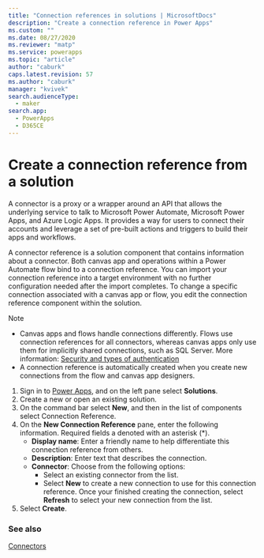 ```yaml
---
title: "Connection references in solutions | MicrosoftDocs"
description: "Create a connection reference in Power Apps"
ms.custom: ""
ms.date: 08/27/2020
ms.reviewer: "matp"
ms.service: powerapps
ms.topic: "article"
author: "caburk"
caps.latest.revision: 57
ms.author: "caburk"
manager: "kvivek"
search.audienceType: 
  - maker
search.app: 
  - PowerApps
  - D365CE
---
```

# Create a connection reference from a solution

A connector is a proxy or a wrapper around an API that allows the underlying service to talk to Microsoft Power Automate, Microsoft Power Apps, and Azure Logic Apps. It provides a way for users to connect their accounts and leverage a set of pre-built actions and triggers to build their apps and workflows.

A connector reference is a solution component that contains information about a connector. Both canvas app and operations within a Power Automate flow bind to a connection reference. You can import your connection reference into a target environment with no further configuration needed after the import completes. To change a specific connection associated with a canvas app or flow, you edit the connection reference component within the solution.

> [!NOTE]
>
> - Canvas apps and flows handle connections differently. Flows use connection references for all connectors, whereas canvas apps only use them for implicitly shared connections, such as SQL Server. More information: [Security and types of authentication](../canvas-apps/connections-list#security-and-types-of-authentication)
> - A connection reference is automatically created when you create new connections from the flow and canvas app designers.

1. Sign in to [Power Apps](https://make.powerapps.com/?utm_source=padocs&utm_medium=linkinadoc&utm_campaign=referralsfromdoc), and on the left pane select **Solutions**. 
2. Create a new or open an existing solution.
3. On the command bar select **New**, and then in the list of components select Connection Reference. 
4. On the **New Connection Reference** pane, enter the following information. Required fields a denoted with an asterisk (*).
   - **Display name**: Enter a friendly name to help differentiate this connection reference from others.
   - **Description**: Enter text that describes the connection.
   - **Connector**: Choose from the following options:
       - Select an existing connector from the list.
       - Select **New** to create a new connection to use for this connection reference. Once your finished creating the connection, select **Refresh** to select your new connection from the list.  
5. Select **Create**.

### See also
[Connectors](/connectors/connectors)
